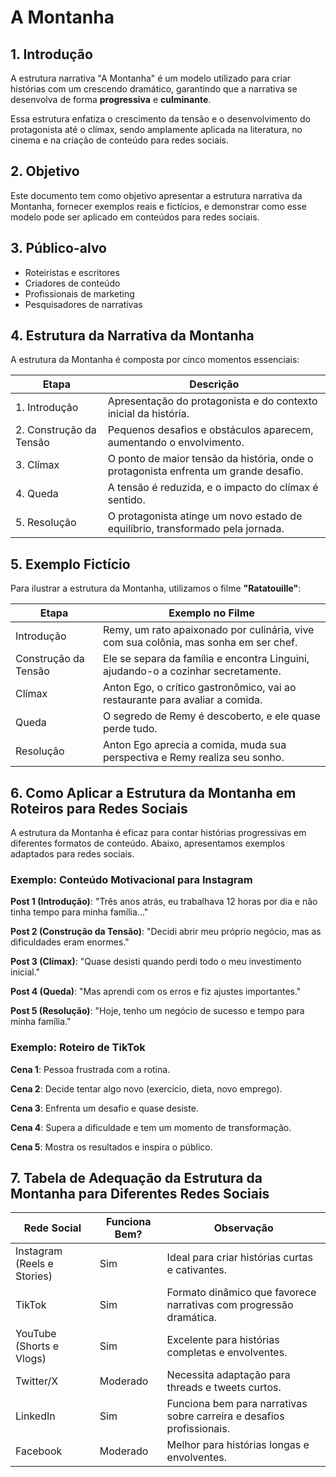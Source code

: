 # A Montanha

## 1. Introdução
A estrutura narrativa "A Montanha" é um modelo utilizado para criar histórias com um crescendo dramático, garantindo que a narrativa se desenvolva de forma **progressiva** e **culminante**. 

Essa estrutura enfatiza o crescimento da tensão e o desenvolvimento do protagonista até o clímax, sendo amplamente aplicada na literatura, no cinema e na criação de conteúdo para redes sociais.

## 2. Objetivo

Este documento tem como objetivo apresentar a estrutura narrativa da Montanha, fornecer exemplos reais e fictícios, e demonstrar como esse modelo pode ser aplicado em conteúdos para redes sociais.

## 3. Público-alvo
- Roteiristas e escritores
- Criadores de conteúdo
- Profissionais de marketing
- Pesquisadores de narrativas

## 4. Estrutura da Narrativa da Montanha
A estrutura da Montanha é composta por cinco momentos essenciais:

| Etapa | Descrição |
|-------|------------|
| 1. Introdução | Apresentação do protagonista e do contexto inicial da história. |
| 2. Construção da Tensão | Pequenos desafios e obstáculos aparecem, aumentando o envolvimento. |
| 3. Clímax | O ponto de maior tensão da história, onde o protagonista enfrenta um grande desafio. |
| 4. Queda | A tensão é reduzida, e o impacto do clímax é sentido. |
| 5. Resolução | O protagonista atinge um novo estado de equilíbrio, transformado pela jornada. |

## 5. Exemplo Fictício
Para ilustrar a estrutura da Montanha, utilizamos o filme **"Ratatouille"**:

| Etapa | Exemplo no Filme |
|-------|-----------------|
| Introdução | Remy, um rato apaixonado por culinária, vive com sua colônia, mas sonha em ser chef. |
| Construção da Tensão | Ele se separa da família e encontra Linguini, ajudando-o a cozinhar secretamente. |
| Clímax | Anton Ego, o crítico gastronômico, vai ao restaurante para avaliar a comida. |
| Queda | O segredo de Remy é descoberto, e ele quase perde tudo. |
| Resolução | Anton Ego aprecia a comida, muda sua perspectiva e Remy realiza seu sonho. |

## 6. Como Aplicar a Estrutura da Montanha em Roteiros para Redes Sociais
A estrutura da Montanha é eficaz para contar histórias progressivas em diferentes formatos de conteúdo. Abaixo, apresentamos exemplos adaptados para redes sociais.

### Exemplo: Conteúdo Motivacional para Instagram
**Post 1 (Introdução)**: "Três anos atrás, eu trabalhava 12 horas por dia e não tinha tempo para minha família..."

**Post 2 (Construção da Tensão)**: "Decidi abrir meu próprio negócio, mas as dificuldades eram enormes."

**Post 3 (Clímax)**: "Quase desisti quando perdi todo o meu investimento inicial."

**Post 4 (Queda)**: "Mas aprendi com os erros e fiz ajustes importantes."

**Post 5 (Resolução)**: "Hoje, tenho um negócio de sucesso e tempo para minha família."

### Exemplo: Roteiro de TikTok
**Cena 1**: Pessoa frustrada com a rotina.

**Cena 2**: Decide tentar algo novo (exercício, dieta, novo emprego).

**Cena 3**: Enfrenta um desafio e quase desiste.

**Cena 4**: Supera a dificuldade e tem um momento de transformação.

**Cena 5**: Mostra os resultados e inspira o público.

## 7. Tabela de Adequação da Estrutura da Montanha para Diferentes Redes Sociais

| Rede Social | Funciona Bem? | Observação |
|------------|--------------|--------------|
| Instagram (Reels e Stories) | Sim | Ideal para criar histórias curtas e cativantes. |
| TikTok | Sim | Formato dinâmico que favorece narrativas com progressão dramática. |
| YouTube (Shorts e Vlogs) | Sim | Excelente para histórias completas e envolventes. |
| Twitter/X | Moderado | Necessita adaptação para threads e tweets curtos. |
| LinkedIn | Sim | Funciona bem para narrativas sobre carreira e desafios profissionais. |
| Facebook | Moderado | Melhor para histórias longas e envolventes. |

